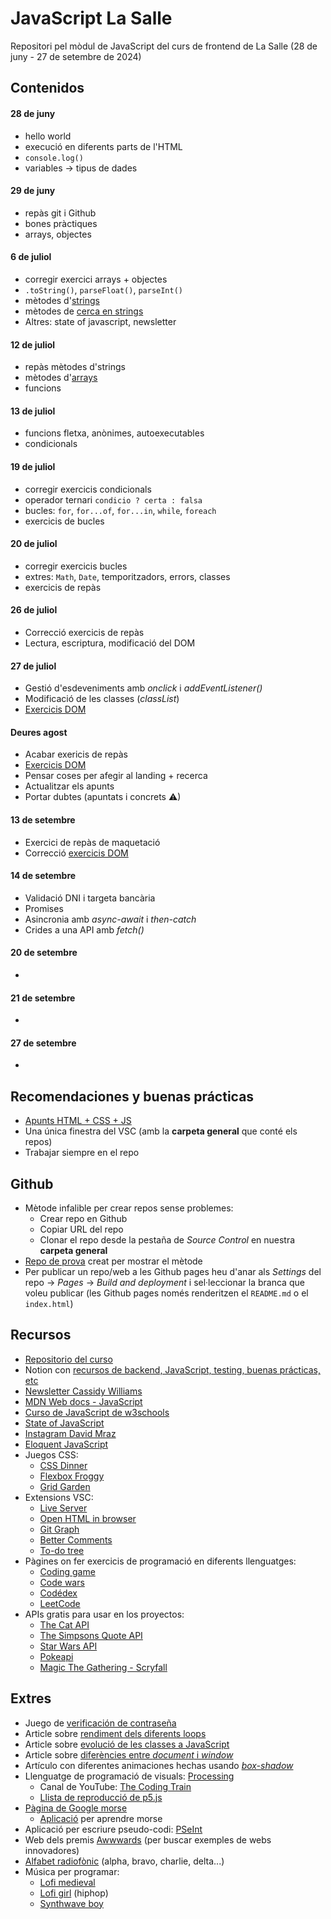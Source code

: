 # JavaScript La Salle

Repositori pel mòdul de JavaScript del curs de frontend de La Salle (28 de juny - 27 de setembre de 2024)

## Contenidos

#### 28 de juny
- hello world
- execució en diferents parts de l'HTML
- `console.log()`
- variables -> tipus de dades

#### 29 de juny
- repàs git i Github
- bones pràctiques
- arrays, objectes

#### 6 de juliol
- corregir exercici arrays + objectes
- `.toString()`, `parseFloat()`, `parseInt()`
-  mètodes d'[strings](https://www.w3schools.com/js/js_string_methods.asp)
- mètodes de [cerca en strings](https://www.w3schools.com/js/js_string_search.asp)
- Altres: state of javascript, newsletter

#### 12 de juliol
- repàs mètodes d'strings
- mètodes d'[arrays](https://www.w3schools.com/js/js_array_methods.asp)
- funcions

#### 13 de juliol
- funcions fletxa, anònimes, autoexecutables
- condicionals

#### 19 de juliol
- corregir exercicis condicionals
- operador ternari `condicio ? certa : falsa` 
- bucles: `for`, `for...of`, `for...in`, `while`, `foreach`
- exercicis de bucles

#### 20 de juliol
- corregir exercicis bucles
- extres: `Math`, `Date`, temporitzadors, errors, classes
- exercicis de repàs

#### 26 de juliol
- Correcció exercicis de repàs
- Lectura, escriptura, modificació del DOM

#### 27 de juliol
- Gestió d'esdeveniments amb _onclick_ i _addEventListener()_
- Modificació de les classes (_classList_)
- [Exercicis DOM](http://stratocastero.github.io/javascript_lasalle/exercicis/exercicisDOM.html)

#### Deures agost
- Acabar exericis de repàs
- [Exercicis DOM](http://stratocastero.github.io/javascript_lasalle/exercicis/exercicisDOM.html)
- Pensar coses per afegir al landing + recerca
- Actualitzar els apunts
- Portar dubtes (apuntats i concrets ⚠)

#### 13 de setembre
- Exercici de repàs de maquetació
- Correcció [exercicis DOM](http://stratocastero.github.io/javascript_lasalle/exercicis/exercicisDOM.html)

#### 14 de setembre
- Validació DNI i targeta bancària
- Promises
- Asincronia amb _async-await_ i _then-catch_
- Crides a una API amb _fetch()_

#### 20 de setembre
- 

#### 21 de setembre
- 

#### 27 de setembre
- 


## Recomendaciones y buenas prácticas

- [Apunts HTML + CSS + JS](http://stratocastero.github.io/javascript_lasalle/apunts.html)
- Una única finestra del VSC (amb la **carpeta general** que conté els repos)
- Trabajar siempre en el repo

## Github

- Mètode infalible per crear repos sense problemes:
    - Crear repo en Github
    - Copiar URL del repo
    - Clonar el repo desde la pestaña de *Source Control* en nuestra **carpeta general**
- [Repo de prova](https://github.com/StratocasterO/prueba_salle) creat per mostrar el mètode
- Per publicar un repo/web a les Github pages heu d'anar als *Settings* del repo -> *Pages* -> *Build and deployment* i sel·leccionar la branca que voleu publicar (les Github pages només renderitzen el `README.md` o el `index.html`)

## Recursos

- [Repositorio del curso](https://github.com/StratocasterO/javascript_lasalle)
- Notion con [recursos de backend, JavaScript, testing, buenas prácticas, etc](https://laser-mahogany-1e9.notion.site/)
- [Newsletter Cassidy Williams](https://cassidoo.co/newsletter/)
- [MDN Web docs - JavaScript](https://developer.mozilla.org/en-US/docs/Web/JavaScript)
- [Curso de JavaScript de w3schools](https://www.w3schools.com/js/)
- [State of JavaScript](https://2023.stateofjs.com/)
- [Instagram David Mraz](https://www.instagram.com/davidm_ai/)
- [Eloquent JavaScript](https://eloquent-javascript-es.vercel.app/)
- Juegos CSS:
    - [CSS Dinner](https://flukeout.github.io/)
    - [Flexbox Froggy](https://flexboxfroggy.com/#es)
    - [Grid Garden](https://cssgridgarden.com/)
- Extensions VSC:
    - [Live Server](https://marketplace.visualstudio.com/items?itemName=ritwickdey.LiveServer)
    - [Open HTML in browser](https://marketplace.visualstudio.com/items?itemName=peakchen90.open-html-in-browser)
    - [Git Graph](https://marketplace.visualstudio.com/items?itemName=mhutchie.git-graph)
    - [Better Comments](https://marketplace.visualstudio.com/items?itemName=aaron-bond.better-comments)
    - [To-do tree](https://marketplace.visualstudio.com/items?itemName=Gruntfuggly.todo-tree)
- Pàgines on fer exercicis de programació en diferents llenguatges:
    - [Coding game](https://www.codingame.com/) 
    - [Code wars](https://www.codewars.com/)
    - [Codédex](https://www.codedex.io/home)
    - [LeetCode](https://leetcode.com/)
- APIs gratis para usar en los proyectos:
    - [The Cat API](https://thecatapi.com/)
    - [The Simpsons Quote API](https://thesimpsonsquoteapi.glitch.me/)
    - [Star Wars API](https://swapi.dev/)
    - [Pokeapi](https://pokeapi.co/)
    - [Magic The Gathering - Scryfall](https://scryfall.com/docs/api)

## Extres

- Juego de [verificación de contraseña](https://thepasswordgame.io/)
- Article sobre [rendiment dels diferents loops](https://garden.bradwoods.io/notes/javascript/performance/loops)
- Article sobre [evolució de les classes a JavaScript](https://webreflection.co.uk/blog/2015/11/07/the-history-of-simulated-classes-in-javascript/)
- Article sobre [diferències entre _document_ i _window_](https://www.geeksforgeeks.org/differences-between-document-and-window-objects/)
- Artículo con diferentes animaciones hechas usando [_box-shadow_](https://dgerrells.com/blog/how-not-to-use-box-shadows)
- Llenguatge de programació de visuals: [Processing](https://processing.org/)
    - Canal de YouTube: [The Coding Train](https://www.youtube.com/thecodingtrain)
    - [Llista de reproducció de p5.js](https://www.youtube.com/playlist?list=PLRqwX-V7Uu6Zy51Q-x9tMWIv9cueOFTFA)
- [Pàgina de Google morse](https://experiments.withgoogle.com/collection/morse) 
    - [Aplicació](https://morse-learn.acecentre.net/) per aprendre morse
- Aplicació per escriure pseudo-codi: [PSeInt](https://pseint.sourceforge.net/)
- Web dels premis [Awwwards](https://www.awwwards.com/) (per buscar exemples de webs innovadores)
- [Alfabet radiofònic](https://ca.wikipedia.org/wiki/Alfabet_fon%C3%A8tic_de_l%27OTAN) (alpha, bravo, charlie, delta...)
- Música per programar:
    - [Lofi medieval](https://www.youtube.com/watch?v=_uMuuHk_KkQ&ab_channel=LofiGirl)
    - [Lofi girl](https://www.youtube.com/watch?v=jfKfPfyJRdk) (hiphop)
    - [Synthwave boy](https://www.youtube.com/watch?v=4xDzrJKXOOY)
